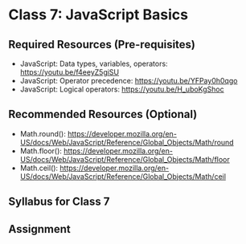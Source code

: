 # Class 7: JavaScript Basics

## Required Resources (Pre-requisites)
* JavaScript: Data types, variables, operators: https://youtu.be/f4eeyZ5giSU
* JavaScript: Operator precedence: https://youtu.be/YFPay0h0qgo
* JavaScript: Logical operators: https://youtu.be/H_uboKgShoc

## Recommended Resources (Optional)
* Math.round(): https://developer.mozilla.org/en-US/docs/Web/JavaScript/Reference/Global_Objects/Math/round
* Math.floor(): https://developer.mozilla.org/en-US/docs/Web/JavaScript/Reference/Global_Objects/Math/floor
* Math.ceil(): https://developer.mozilla.org/en-US/docs/Web/JavaScript/Reference/Global_Objects/Math/ceil

## Syllabus for Class 7

## Assignment

